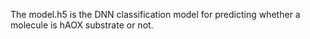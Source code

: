 The model.h5 is the DNN classification model for predicting whether a molecule is hAOX substrate or not.
